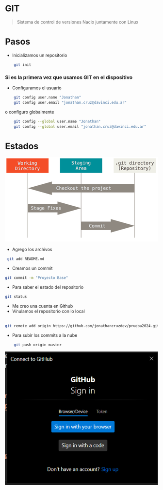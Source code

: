 # GIT
> Sistema de control de versiones 
> Nacio juntamente con Linux

# Pasos 

- Inicializamos un repositorio
``` bash
    git init
```

### Si es la primera vez que usamos GIT en el dispositivo
- Configuramos el usuario
``` bash
    git config user.name "Jonathan"
    git config user.email "jonathan.cruz@davinci.edu.ar"
```

o configuro globalmente
``` bash
    git config --global user.name "Jonathan"
    git config --global user.email "jonathan.cruz@davinci.edu.ar"
```

# Estados
![areas](areas.png)

- Agrego los archivos
``` bash
 git add README.md
```

- Creamos un commit 
``` bash
git commit -m "Proyecto Base"
```

- Para saber el estado del repositorio
``` bash
git status
```

- Me creo una cuenta en Github
-  Vínulamos el repositorio con lo local
``` bash

git remote add origin https://github.com/jonathancruzdev/prueba2024.git
```

- Para subir los commits a la nube
``` bash
    git push origin master
```
![areas](log.png)

